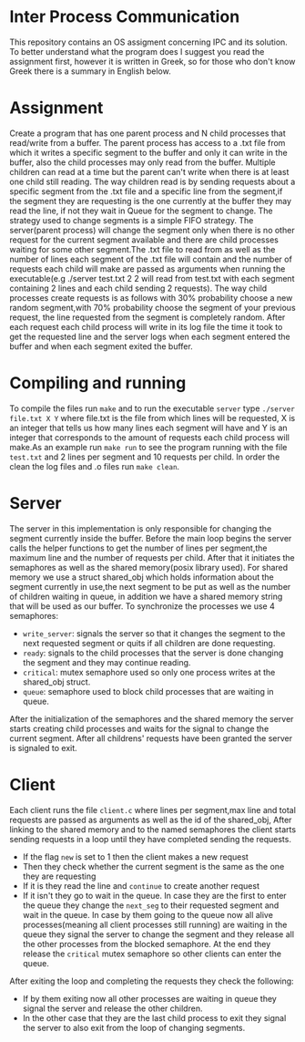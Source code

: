 # Inter Process Communication

This repository contains an OS assigment concerning IPC and its solution. To better understand what the program does I suggest you read the assignment first, however it is written in Greek, so for those who don't know Greek there is a summary in English below.

# Assignment

Create a program that has one parent process and N child processes that read/write from a buffer. The parent process has access to a .txt file from which it writes a specific segment to the buffer and only it can write in the buffer, also the child processes may only read from the buffer. Multiple children can read at a time but the parent can't write when there is at least one child still reading. The way children read is by sending requests about a specific segment from  the  .txt file and a specific line from the segment,if the segment they are requesting is the one currently at the buffer they may read the line, if not they wait in Queue for the segment to change. The strategy used to change segments is a simple FIFO strategy. The server(parent process) will change the segment only when there is no other request for the current segment available and there are child processes waiting for some other segment.The .txt file to read from as well as the number of lines each segment of the .txt file will contain and the number of requests each child will make are passed as arguments when running the executable(e.g ./server test.txt 2 2 will read from test.txt with each segment containing 2 lines and each child sending 2 requests). The way child processes create requests is as follows with 30% probability choose a new random segment,with 70% probability choose the segment of your previous request, the line requested from the segment is completely random. After each request each child process will write in its log file the time it took to get the requested line and the server logs when each segment entered the buffer and when each segment exited the buffer.

# Compiling and running

To compile the files run ` make ` and to run the executable ` server ` type ` ./server file.txt X Y `  where file.txt is the file from which lines will be requested, X is an integer that tells us how many lines each segment will have and Y is an integer that corresponds to the amount of requests each child process will make.As an example run ` make run ` to see the program running with the file ` test.txt ` and 2 lines per segment and 10 requests per child. In order the clean the log files  and .o files run `make clean`.

# Server
The server in this implementation is only responsible for changing the segment currently inside the buffer. Before the main loop begins the server calls the helper functions to get the number of lines per segment,the maximum line and the number of requests per child. After that it initiates the semaphores as well as the shared memory(posix library used). For shared memory we use a struct shared_obj which holds information about the segment currently in use,the next segment to be put as well as the number of children waiting in queue, in addition we have a shared memory string that will be used as our buffer. To synchronize the processes we use 4 semaphores:
- `write_server`: signals the server so that it changes the segment to the next requested segment or quits if all children are done requesting.
- `ready`: signals to the child processes that the server is done changing the segment and they may continue reading.
- `critical`: mutex semaphore used so only one process writes at the shared_obj struct.
- `queue`: semaphore used to block child processes that are waiting in queue.

After the initialization of the semaphores and the shared memory the server starts creating child processes and waits for the signal to change the current segment. After all childrens' requests have been granted the server is signaled to exit.


# Client
Each client runs the file `client.c` where lines per segment,max line and total requests are passed as arguments as well as the id of the shared_obj, After linking to the shared memory and to the named semaphores the client starts sending requests in a loop until they have completed sending the requests.
- If the flag `new` is set to 1 then the client makes a new request
- Then they check whether the current segment is the same as the one they are requesting
- If it is they read the line and `continue` to create another request
- If it isn't they go to wait in the queue. In case they are the first to enter the queue they change the `next_seg` to their requested segment and wait in the queue. In case by them going to the queue now all alive processes(meaning all client processes still running) are waiting in the queue they signal the server to change the segment and they release all the other processes from the blocked semaphore. At the end they release the `critical` mutex semaphore so other clients can enter the queue.

After exiting the loop and completing the requests they check the following:
- If by them exiting now all other processes are waiting in queue they signal the server and release the other children.
- In the other case that they are the last child process to exit they signal the server to also exit from the loop of changing segments.

